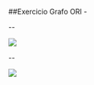 ##Exercicio Grafo ORI - 

--

<img src="https://i.ibb.co/Y2pvSGw/grafo.jpg">


--

<img src="https://i.ibb.co/7gFhjmj/Captura-de-tela-2024-09-18-173616.png">
